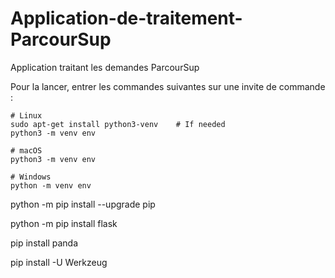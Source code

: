 # Application-de-traitement-ParcourSup

Application traitant les demandes ParcourSup

Pour la lancer, entrer les commandes suivantes sur une invite de commande :

~~~~~~~~~~~~~~~~~~~~~~~~~~~~~~~~~~~~~~~~~~~~~~~~~~~~
# Linux
sudo apt-get install python3-venv    # If needed
python3 -m venv env

# macOS
python3 -m venv env

# Windows
python -m venv env

~~~~~~~~~~~~~~~~~~~~~~~~~~~~~~~~~~~~~~~~~~~~~~~~~~~~
python -m pip install --upgrade pip

python -m pip install flask

pip install panda

pip install -U Werkzeug
